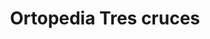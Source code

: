 ---
title: "Ortopedia Tres cruces"
url: /benavente/ortopedia-tres-cruces/
shop: suministros médicos
---